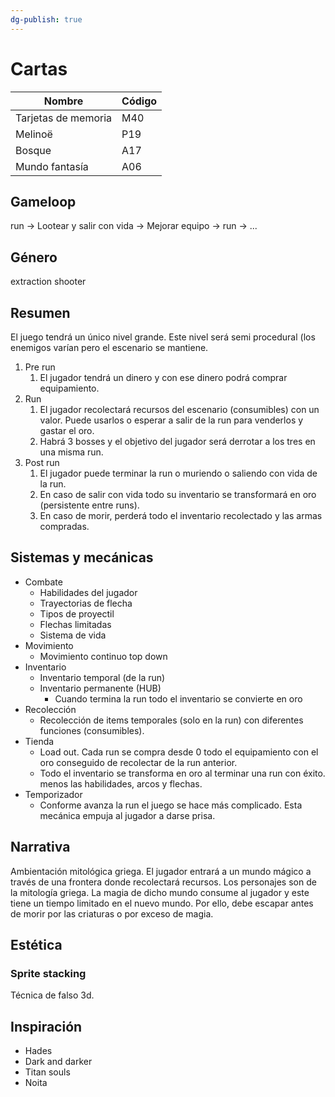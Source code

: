 ```yaml
---
dg-publish: true
---
```

# Cartas

| Nombre              | Código |
| ------------------- | ------ |
| Tarjetas de memoria | M40    |
| Melinoë             | P19    |
| Bosque              | A17    |
| Mundo fantasía      | A06    |
## Gameloop
run -> Lootear y salir con vida -> Mejorar equipo -> run -> ...
## Género
extraction shooter
## Resumen
El juego tendrá un único nivel grande. Este nivel será semi procedural (los enemigos varían pero el escenario se mantiene. 
1. Pre run
	1. El jugador tendrá un dinero y con ese dinero podrá comprar equipamiento.
2. Run
	1. El jugador recolectará recursos del escenario (consumibles) con un valor. Puede usarlos o esperar a salir de la run para venderlos y gastar el oro.
	2. Habrá 3 bosses y el objetivo del jugador será derrotar a los tres en una misma run. 
3. Post run
	1. El jugador puede terminar la run o muriendo o saliendo con vida de la run.
	2. En caso de salir con vida todo su inventario se transformará en oro (persistente entre runs).
	3. En caso de morir, perderá todo el inventario recolectado y las armas compradas.
## Sistemas y mecánicas
- Combate
	- Habilidades del jugador
	- Trayectorias de flecha
	- Tipos de proyectil
	- Flechas limitadas
	- Sistema de vida
- Movimiento
	- Movimiento continuo top down
- Inventario
	- Inventario temporal (de la run) 
	- Inventario permanente (HUB)
		- Cuando termina la run todo el inventario se convierte en oro
- Recolección
	- Recolección de items temporales (solo en la run) con diferentes funciones (consumibles).
- Tienda
	- Load out. Cada run se compra desde 0 todo el equipamiento con el oro conseguido de recolectar de la run anterior.
	- Todo el inventario se transforma en oro al terminar una run con éxito. menos las habilidades, arcos y flechas.
- Temporizador
	- Conforme avanza la run el juego se hace más complicado. Esta mecánica empuja al jugador a darse prisa.
## Narrativa
Ambientación mitológica griega.  El jugador entrará a un mundo mágico a través de una frontera donde recolectará recursos. Los personajes son de la mitología griega. 
La magia de dicho mundo consume al jugador y este tiene un tiempo limitado en el nuevo mundo. Por ello, debe escapar antes de morir por las criaturas o por exceso de magia.
## Estética
### Sprite stacking

Técnica de falso 3d.
## Inspiración
- Hades
- Dark and darker
- Titan souls
- Noita


